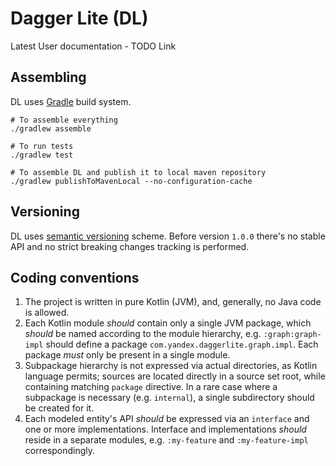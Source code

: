 # Dagger Lite (DL)

Latest User documentation - TODO Link

## Assembling

DL uses [Gradle](https://docs.gradle.org/current/userguide/userguide.html) build system.

```shell
# To assemble everything
./gradlew assemble

# To run tests
./gradlew test

# To assemble DL and publish it to local maven repository
./gradlew publishToMavenLocal --no-configuration-cache
```

## Versioning

DL uses [semantic versioning](https://semver.org/) scheme. 
Before version `1.0.0` there's no stable API and no strict breaking changes tracking is performed. 

## Coding conventions

1. The project is written in pure Kotlin (JVM), and, generally, no Java code is allowed.
2. Each Kotlin module _should_ contain only a single JVM package,
   which _should_ be named according to the module hierarchy,
   e.g. `:graph:graph-impl` should define a package `com.yandex.daggerlite.graph.impl`. Each package _must_ only be
   present in a single module.
3. Subpackage hierarchy is not expressed via actual directories, as Kotlin language permits;
   sources are located directly in a source set root, while containing matching `package` directive.
   In a rare case where a subpackage is necessary (e.g. `internal`), a single subdirectory should be created for it.
4. Each modeled entity's API _should_ be expressed via an `interface` and one or more implementations. Interface and
   implementations _should_ reside in a separate modules, e.g. `:my-feature` and `:my-feature-impl` correspondingly.

